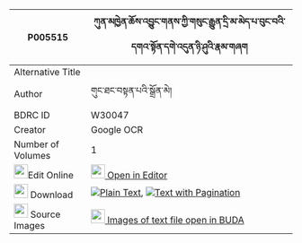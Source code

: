 |P005515|ཀུན་མཁྱེན་ཆོས་འབྱུང་གནས་ཀྱི་གསུང་རྒྱུན་དྲི་མ་མེད་པ་བུང་བའི་དགའ་སྟོན་དགེ་འདུན་ཉི་ཤུའི་རྣམ་གཞག 
| --- | --- 
|Alternative Title |
|Author| གུང་ཐང་བསྟན་པའི་སྒྲོན་མེ།
|BDRC ID | W30047
|Creator | Google OCR
|Number of Volumes| 1
|<img width="25" src="https://img.icons8.com/color/25/000000/edit-property.png">Edit Online| [<img width="25" src="https://avatars.githubusercontent.com/u/45091458?s=200&v=4"> Open in Editor](http://editor.openpecha.org/P005515)
|<img width="25" src="https://img.icons8.com/fluent/48/000000/download-2.png"/>  Download | [![](https://img.icons8.com/color/20/000000/txt.png)Plain Text](https://github.com/Openpecha/P005515/releases/download/v1/kunkhyen_chojung_ne_kyi_sunggy_plain_P005515.zip), [![](https://img.icons8.com/color/20/000000/txt.png)Text with Pagination](https://github.com/Openpecha/P005515/releases/download/v1/kunkhyen_chojung_ne_kyi_sunggy_pages_P005515.zip)
|<img width="25" src="https://img.icons8.com/plasticine/100/000000/pictures-folder.png"/>  Source Images | [<img width="25" src="https://library.bdrc.io/icons/BUDA-small.svg"> Images of text file open in BUDA](https://library.bdrc.io/show/bdr:W30047)